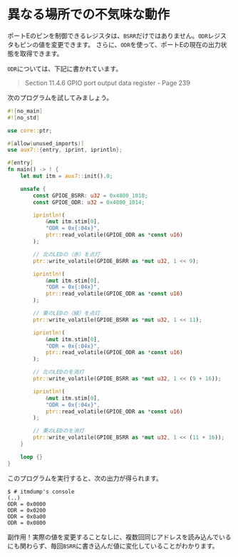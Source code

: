 <!-- # Spooky action at a distance -->

# 異なる場所での不気味な動作

<!-- 
`BSRR` is not the only register that can control the pins of Port E. The `ODR` register also lets
you change the value of the pins. Furthermore, `ODR` also lets you retrieve the current output
status of Port E.
 -->

ポートEのピンを制御できるレジスタは、`BSRR`だけではありません。`ODR`レジスタもピンの値を変更できます。
さらに、`ODR`を使って、ポートEの現在の出力状態を取得できます。

<!-- `ODR` is documented in: -->

`ODR`については、下記に書かれています。

> Section 11.4.6 GPIO port output data register - Page 239

<!-- Let's try this program: -->

次のプログラムを試してみましょう。

``` rust
#![no_main]
#![no_std]

use core::ptr;

#[allow(unused_imports)]
use aux7::{entry, iprint, iprintln};

#[entry]
fn main() -> ! {
    let mut itm = aux7::init().0;

    unsafe {
        const GPIOE_BSRR: u32 = 0x4800_1018;
        const GPIOE_ODR: u32 = 0x4800_1014;

        iprintln!(
            &mut itm.stim[0],
            "ODR = 0x{:04x}",
            ptr::read_volatile(GPIOE_ODR as *const u16)
        );

        // 北のLEDの（赤）を点灯
        ptr::write_volatile(GPIOE_BSRR as *mut u32, 1 << 9);

        iprintln!(
            &mut itm.stim[0],
            "ODR = 0x{:04x}",
            ptr::read_volatile(GPIOE_ODR as *const u16)
        );

        // 東のLEDの（緑）を点灯
        ptr::write_volatile(GPIOE_BSRR as *mut u32, 1 << 11);

        iprintln!(
            &mut itm.stim[0],
            "ODR = 0x{:04x}",
            ptr::read_volatile(GPIOE_ODR as *const u16)
        );

        // 北のLEDのを消灯
        ptr::write_volatile(GPIOE_BSRR as *mut u32, 1 << (9 + 16));

        iprintln!(
            &mut itm.stim[0],
            "ODR = 0x{:04x}",
            ptr::read_volatile(GPIOE_ODR as *const u16)
        );

        // 東のLEDのを消灯
        ptr::write_volatile(GPIOE_BSRR as *mut u32, 1 << (11 + 16));
    }

    loop {}
}
```

<!-- If you run this program, you'll see: -->

このプログラムを実行すると、次の出力が得られます。

``` console
$ # itmdump's console
(..)
ODR = 0x0000
ODR = 0x0200
ODR = 0x0a00
ODR = 0x0800
```

<!-- 
Side effects! Although we are reading the same address multiple times without actually modifying it,
we still see its value change every time `BSRR` is written to.
 -->

副作用！実際の値を変更することなしに、複数回同じアドレスを読み込んでいるにも関わらず、毎回`BSRR`に書き込んだ値に変化していることがわかります。
